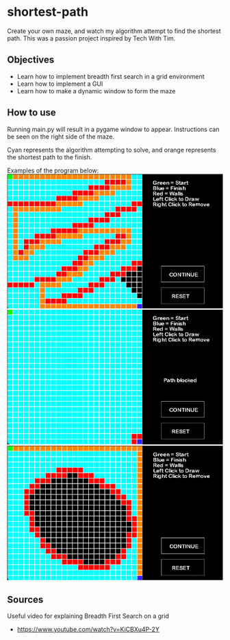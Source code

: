 # shortest-path
Create your own maze, and watch my algorithm attempt to find the shortest path. This was a passion project inspired by Tech With Tim. 

## Objectives
- Learn how to implement breadth first search in a grid environment
- Learn how to implement a GUI
- Learn how to make a dynamic window to form the maze

## How to use
Running main.py will result in a pygame window to appear. Instructions can be seen on the right side of the maze. 

Cyan represents the algorithm attempting to solve, and orange represents the shortest path to the finish. 

Examples of the program below:
![Alt text](/images/Screen%20Shot%202023-01-07%20at%209.09.00%20PM.png)
![Alt text](/images/Screen%20Shot%202023-01-07%20at%209.09.22%20PM.png)
![Alt text](/images/Screen%20Shot%202023-01-07%20at%209.09.45%20PM.png)

## Sources
Useful video for explaining Breadth First Search on a grid
- https://www.youtube.com/watch?v=KiCBXu4P-2Y
